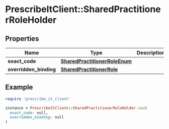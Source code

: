 # PrescribeItClient::SharedPractitionerRoleHolder

## Properties

| Name | Type | Description | Notes |
| ---- | ---- | ----------- | ----- |
| **exact_code** | [**SharedPractitionerRoleEnum**](SharedPractitionerRoleEnum.md) |  | [optional] |
| **overridden_binding** | [**SharedPractitionerRole**](SharedPractitionerRole.md) |  | [optional] |

## Example

```ruby
require 'prescribe_it_client'

instance = PrescribeItClient::SharedPractitionerRoleHolder.new(
  exact_code: null,
  overridden_binding: null
)
```

